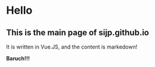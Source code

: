 # Hello

## This is the main page of sijp.github.io

It is written in Vue.JS, and the content is markedown!

**Baruch!!!**
